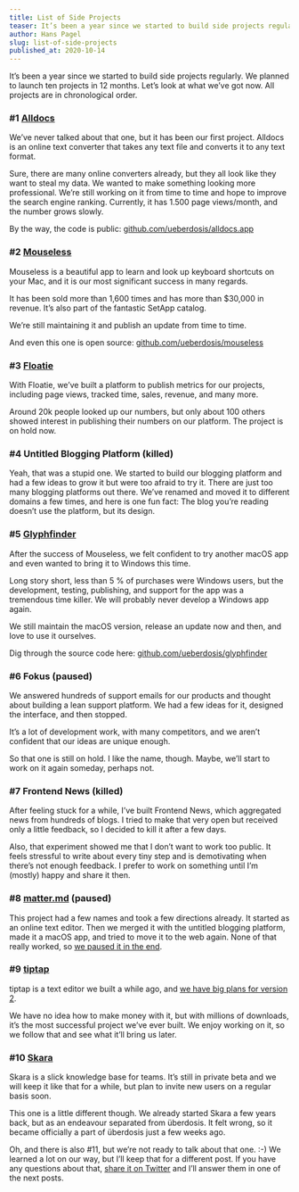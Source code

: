 ```yaml
---
title: List of Side Projects
teaser: It’s been a year since we started to build side projects regularly. We planned to launch ten projects in 12 months. Let’s look at what we’ve got now.
author: Hans Pagel
slug: list-of-side-projects
published_at: 2020-10-14
---
```


It’s been a year since we started to build side projects regularly. We planned to launch ten projects in 12 months. Let’s look at what we’ve got now. All projects are in chronological order.

### #1 [Alldocs](https://alldocs.app)
We’ve never talked about that one, but it has been our first project. Alldocs is an online text converter that takes any text file and converts it to any text format.

Sure, there are many online converters already, but they all look like they want to steal my data. We wanted to make something looking more professional. We’re still working on it from time to time and hope to improve the search engine ranking. Currently, it has 1.500 page views/month, and the number grows slowly.

By the way, the code is public: [github.com/ueberdosis/alldocs.app](https://github.com/ueberdosis/alldocs.app)

### #2 [Mouseless](https://mouseless.app)
Mouseless is a beautiful app to learn and look up keyboard shortcuts on your Mac, and it is our most significant success in many regards.

It has been sold more than 1,600 times and has more than $30,000 in revenue. It’s also part of the fantastic SetApp catalog.

We’re still maintaining it and publish an update from time to time.

And even this one is open source: [github.com/ueberdosis/mouseless](https://github.com/ueberdosis/mouseless)

### #3 [Floatie](https://floatie.app)
With Floatie, we’ve built a platform to publish metrics for our projects, including page views, tracked time, sales, revenue, and many more.

Around 20k people looked up our numbers, but only about 100 others showed interest in publishing their numbers on our platform. The project is on hold now.

### #4 Untitled Blogging Platform (killed)
Yeah, that was a stupid one. We started to build our blogging platform and had a few ideas to grow it but were too afraid to try it. There are just too many blogging platforms out there. We’ve renamed and moved it to different domains a few times, and here is one fun fact: The blog you’re reading doesn’t use the platform, but its design.

### #5 [Glyphfinder](https://glyphfinder.com)
After the success of Mouseless, we felt confident to try another macOS app and even wanted to bring it to Windows this time.

Long story short, less than 5 % of purchases were Windows users, but the development, testing, publishing, and support for the app was a tremendous time killer. We will probably never develop a Windows app again.

We still maintain the macOS version, release an update now and then, and love to use it ourselves.

Dig through the source code here: [github.com/ueberdosis/glyphfinder](https://github.com/ueberdosis/glyphfinder)

### #6 Fokus (paused)
We answered hundreds of support emails for our products and thought about building a lean support platform. We had a few ideas for it, designed the interface, and then stopped.

It’s a lot of development work, with many competitors, and we aren’t confident that our ideas are unique enough.

So that one is still on hold. I like the name, though. Maybe, we’ll start to work on it again someday, perhaps not.

### #7 Frontend News (killed)
After feeling stuck for a while, I’ve built Frontend News, which aggregated news from hundreds of blogs. I tried to make that very open but received only a little feedback, so I decided to kill it after a few days.

Also, that experiment showed me that I don’t want to work too public. It feels stressful to write about every tiny step and is demotivating when there’s not enough feedback. I prefer to work on something until I’m (mostly) happy and share it then.

### #8 [matter.md](https://matter.md) (paused)
This project had a few names and took a few directions already. It started as an online text editor. Then we merged it with the untitled blogging platform, made it a macOS app, and tried to move it to the web again. None of that really worked, so [we paused it in the end](/post/stopping-a-project/).

### #9 [tiptap](https://github.com/ueberdosis/tiptap)
tiptap is a text editor we built a while ago, and [we have big plans for version 2](/post/our-plan-for-tiptap-2/).

We have no idea how to make money with it, but with millions of downloads, it’s the most successful project we’ve ever built. We enjoy working on it, so we follow that and see what it’ll bring us later.

### #10 [Skara](https://skara.io/)
Skara is a slick knowledge base for teams. It’s still in private beta and we will keep it like that for a while, but plan to invite new users on a regular basis soon.

This one is a little different though. We already started Skara a few years back, but as an endeavour separated from überdosis. It felt wrong, so it became officially a part of überdosis just a few weeks ago.

Oh, and there is also #11, but we’re not ready to talk about that one. :​-​) We learned a lot on our way, but I’ll keep that for a different post. If you have any questions about that, [share it on Twitter](https://twitter.com/hanspagel) and I’ll answer them in one of the next posts.
